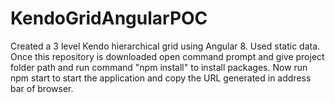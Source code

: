 # KendoGridAngularPOC
Created a 3 level Kendo hierarchical grid using Angular 8.
Used static data.
Once this repository is downloaded open command prompt and give project folder path and run command "npm install" to install packages.
Now run npm start to start the application and copy the URL generated in address bar of browser.

